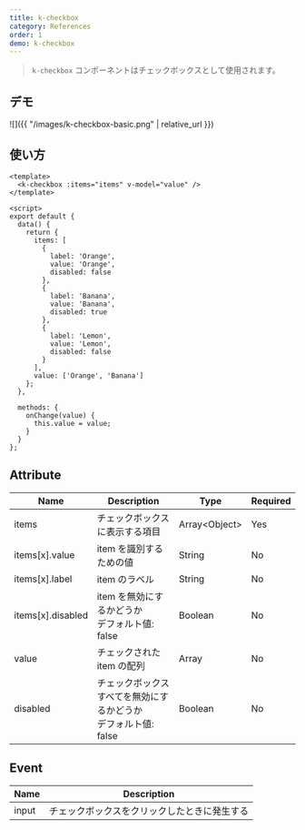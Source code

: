 ```yaml
---
title: k-checkbox
category: References
order: 1
demo: k-checkbox
---
```


> `k-checkbox` コンポーネントはチェックボックスとして使用されます。

## デモ

![]({{ "/images/k-checkbox-basic.png" | relative_url }})

## 使い方

```vue
<template>
  <k-checkbox :items="items" v-model="value" />
</template>

<script>
export default {
  data() {
    return {
      items: [
        {
          label: 'Orange',
          value: 'Orange',
          disabled: false
        },
        {
          label: 'Banana',
          value: 'Banana',
          disabled: true
        },
        {
          label: 'Lemon',
          value: 'Lemon',
          disabled: false
        }
      ],
      value: ['Orange', 'Banana']
    };
  },

  methods: {
    onChange(value) {
      this.value = value;
    }
  }
};
```

## Attribute

| Name     | Description                                                        | Type    | Required |
| -------- | ------------------------------------------------------------------ | ------- | -------- |
| items    | チェックボックスに表示する項目                                      | Array&lt;Object&gt; | Yes       |
| items[x].value | item を識別するための値                                      | String | No       |
| items[x].label | item のラベル                                                | String | No       |
| items[x].disabled | item を無効にするかどうか<br>デフォルト値: false           | Boolean | No       |
| value     | チェックされた item の配列                                         | Array  | No      |
| disabled     | チェックボックスすべてを無効にするかどうか<br>デフォルト値: false | Boolean  | No       |

## Event

| Name  | Description                                            |
| ----- | ------------------------------------------------------ |
| input | チェックボックスをクリックしたときに発生する |
